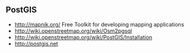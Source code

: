 ## PostGIS
- <http://mapnik.org/>  Free Toolkit for developing mapping applications
- <http://wiki.openstreetmap.org/wiki/Osm2pgsql>
- <http://wiki.openstreetmap.org/wiki/PostGIS/Installation>
- <http://postgis.net>